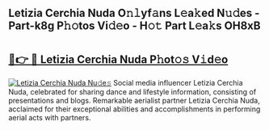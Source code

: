 ## Letizia Cerchia Nuda O𝚗𝚕yf𝚊ns L𝚎a𝚔ed N𝚞𝚍es - Part-k8g P𝚑𝚘tos Vi𝚍𝚎o - H𝚘𝚝 Part L𝚎a𝚔s OH8xB

# <h2><a href="http://kf4fr4f.oniu.top/?m=Letizia+Cerchia+Nuda">🔗👉 🔴 Letizia Cerchia Nuda P𝚑ot𝚘𝚜 V𝚒d𝚎o</a></h2>

[![Letizia Cerchia Nuda Nu𝚍e𝚜](https://i.imgur.com/0qMVB7G.gif)](http://kf4fr4f.oniu.top/?m=Letizia+Cerchia+Nuda)
Social media influencer Letizia Cerchia Nuda, celebrated for sharing dance and lifestyle information, consisting of presentations and blogs. Remarkable aerialist partner Letizia Cerchia Nuda, acclaimed for their exceptional abilities and accomplishments in performing aerial acts with partners.  
